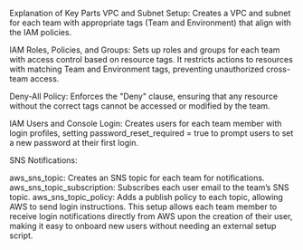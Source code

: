 Explanation of Key Parts
VPC and Subnet Setup: Creates a VPC and subnet for each team with appropriate tags (Team and Environment) that align with the IAM policies.

IAM Roles, Policies, and Groups: Sets up roles and groups for each team with access control based on resource tags. It restricts actions to resources with matching Team and Environment tags, preventing unauthorized cross-team access.

Deny-All Policy: Enforces the "Deny" clause, ensuring that any resource without the correct tags cannot be accessed or modified by the team.

IAM Users and Console Login: Creates users for each team member with login profiles, setting password_reset_required = true to prompt users to set a new password at their first login.

SNS Notifications:

aws_sns_topic: Creates an SNS topic for each team for notifications.
aws_sns_topic_subscription: Subscribes each user email to the team’s SNS topic.
aws_sns_topic_policy: Adds a publish policy to each topic, allowing AWS to send login instructions.
This setup allows each team member to receive login notifications directly from AWS upon the creation of their user, making it easy to onboard new users without needing an external setup script.